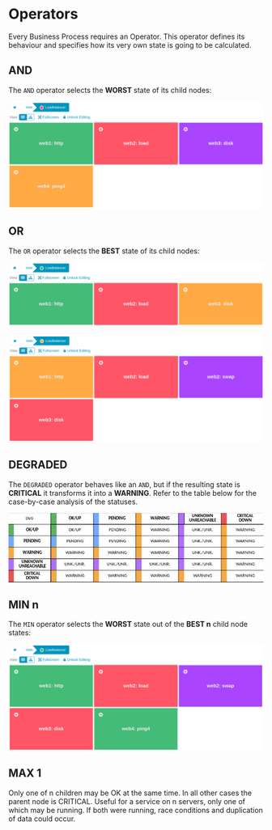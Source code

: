 # Operators <a id="operators">

Every Business Process requires an Operator. This operator defines its behaviour and specifies how its very own state is
going to be calculated.

## AND <a id="and-operator">

The `AND` operator selects the **WORST** state of its child nodes:

![And Operator](screenshot/09_operators/0901_and-operator.png)

## OR <a id="or-operator">

The `OR` operator selects the **BEST** state of its child nodes:

![Or Operator](screenshot/09_operators/0902_or-operator.png)

![Or Operator #2](screenshot/09_operators/0903_or-operator-without-ok.png)

## DEGRADED <a id="deg-operator">

The `DEGRADED` operator behaves like an `AND`, but if the resulting
state is **CRITICAL** it transforms it into a **WARNING**.
Refer to the table below for the case-by-case
analysis of the statuses.

![Degraded Operator](screenshot/09_operators/0905_deg-operator.jpg)

## MIN n <a id="min-operator">

The `MIN` operator selects the **WORST** state out of the **BEST n** child node states:

![MIN](screenshot/09_operators/0904_min-operator.png)

## MAX 1 <a id="max1-operator">

Only one of n children may be OK at the same time. In all other cases the parent node is CRITICAL.
Useful for a service on n servers, only one of which may be running. If both were running,
race conditions and duplication of data could occur.

